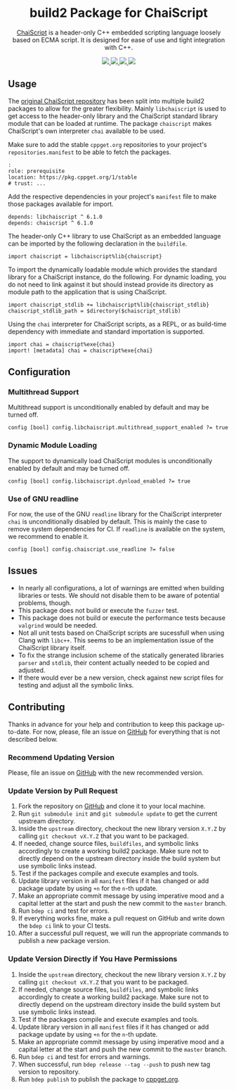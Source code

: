 <h1 align="center">
    build2 Package for ChaiScript
</h1>

<p align="center">
    <a href="https://chaiscript.com/index.html">ChaiScript</a> is a header-only C++ embedded scripting language loosely based on ECMA script. It is designed for ease of use and tight integration with C++.
</p>

<p align="center">
    <a href="https://chaiscript.com/index.html">
        <img src="https://img.shields.io/website/https/chaiscript.com/index.html.svg?down_message=offline&label=Official&style=for-the-badge&up_color=blue&up_message=online">
    </a>
    <a href="https://github.com/build2-packaging/chaiscript">
        <img src="https://img.shields.io/website/https/github.com/build2-packaging/chaiscript.svg?down_message=offline&label=build2&style=for-the-badge&up_color=blue&up_message=online">
    </a>
    <a href="https://cppget.org/chaiscript">
        <img src="https://img.shields.io/website/https/cppget.org/chaiscript.svg?down_message=offline&label=cppget.org&style=for-the-badge&up_color=blue&up_message=online">
    </a>
    <a href="https://queue.cppget.org/chaiscript">
        <img src="https://img.shields.io/website/https/queue.cppget.org/chaiscript.svg?down_message=empty&down_color=blue&label=queue.cppget.org&style=for-the-badge&up_color=orange&up_message=running">
    </a>
</p>

## Usage
The [original ChaiScript repository](https://github.com/ChaiScript/ChaiScript) has been split into multiple build2 packages to allow for the greater flexibility.
Mainly `libchaiscript` is used to get access to the header-only library and the ChaiScript standard library module that can be loaded at runtime.
The package `chaiscript` makes ChaiScript's own interpreter `chai` available to be used.

Make sure to add the stable `cppget.org` repositories to your project's `repositories.manifest` to be able to fetch the packages.

    :
    role: prerequisite
    location: https://pkg.cppget.org/1/stable
    # trust: ...

Add the respective dependencies in your project's `manifest` file to make those packages available for import.

    depends: libchaiscript ^ 6.1.0
    depends: chaiscript ^ 6.1.0

The header-only C++ library to use ChaiScript as an embedded language can be imported by the following declaration in the `buildfile`.

    import chaiscript = libchaiscript%lib{chaiscript}

To import the dynamically loadable module which provides the standard library for a ChaiScript instance, do the following.
For dynamic loading, you do not need to link against it but should instead provide its directory as module path to the application that is using ChaiScript.

    import chaiscript_stdlib += libchaiscript%lib{chaiscript_stdlib}
    chaiscript_stdlib_path = $directory($chaiscript_stdlib)

Using the `chai` interpreter for ChaiScript scripts, as a REPL, or as build-time dependency with immediate and standard importation is supported.

    import chai = chaiscript%exe{chai}
    import! [metadata] chai = chaiscript%exe{chai}

## Configuration

<!-- ### Installation of the Standard Library Module
To be able to automatically find the standard library, its installation directory should also follow the patterns given by the implementation of ChaiScript itself where it seems to be basically hardcoded.
To not run into problems with the `pkg-config` files and other methods to reimport the `chaiscript_stdlib` module, we leave this part up to configuration.
The following option is the recommended way of configuring the install command inside the `config.build` file that lies in the `build` directory of your project's configuration.

    config.install.lib = exec_root/lib/chaiscript/
 -->
### Multithread Support
Multithread support is unconditionally enabled by default and may be turned off.

    config [bool] config.libchaiscript.multithread_support_enabled ?= true

### Dynamic Module Loading
The support to dynamically load ChaiScript modules is unconditionally enabled by default and may be turned off.

    config [bool] config.libchaiscript.dynload_enabled ?= true

### Use of GNU readline
For now, the use of the GNU `readline` library for the ChaiScript interpreter `chai` is unconditionally disabled by default.
This is mainly the case to remove system dependencies for CI.
If `readline` is available on the system, we recommend to enable it.

    config [bool] config.chaiscript.use_readline ?= false


## Issues
<!-- - The installation path of `chaiscript_stdlib` is basically hardcoded. Look into `libchaiscript/chaiscript_stdlib/buildfile` for some notes what could be changed. -->
- In nearly all configurations, a lot of warnings are emitted when building libraries or tests. We should not disable them to be aware of potential problems, though.
- This package does not build or execute the `fuzzer` test.
- This package does not build or execute the performance tests because `valgrind` would be needed.
- Not all unit tests based on ChaiScript scripts are sucessfull when using Clang with `libc++`. This seems to be an implementation issue of the ChaiScript library itself.
- To fix the strange inclusion scheme of the statically generated libraries `parser` and `stdlib`, their content actually needed to be copied and adjusted.
- If there would ever be a new version, check against new script files for testing and adjust all the symbolic links.

## Contributing
Thanks in advance for your help and contribution to keep this package up-to-date.
For now, please, file an issue on [GitHub](https://github.com/build2-packaging/chaiscript/issues) for everything that is not described below.

### Recommend Updating Version
Please, file an issue on [GitHub](https://github.com/build2-packaging/chaiscript/issues) with the new recommended version.

### Update Version by Pull Request
1. Fork the repository on [GitHub](https://github.com/build2-packaging/chaiscript) and clone it to your local machine.
2. Run `git submodule init` and `git submodule update` to get the current upstream directory.
3. Inside the `upstream` directory, checkout the new library version `X.Y.Z` by calling `git checkout vX.Y.Z` that you want to be packaged.
4. If needed, change source files, `buildfiles`, and symbolic links accordingly to create a working build2 package. Make sure not to directly depend on the upstream directory inside the build system but use symbolic links instead.
5. Test if the packages compile and execute examples and tools.
6. Update library version in all `manifest` files if it has changed or add package update by using `+n` for the `n`-th update.
7. Make an appropriate commit message by using imperative mood and a capital letter at the start and push the new commit to the `master` branch.
8. Run `bdep ci` and test for errors.
9. If everything works fine, make a pull request on GitHub and write down the `bdep ci` link to your CI tests.
10. After a successful pull request, we will run the appropriate commands to publish a new package version.

### Update Version Directly if You Have Permissions
1. Inside the `upstream` directory, checkout the new library version `X.Y.Z` by calling `git checkout vX.Y.Z` that you want to be packaged.
2. If needed, change source files, `buildfiles`, and symbolic links accordingly to create a working build2 package. Make sure not to directly depend on the upstream directory inside the build system but use symbolic links instead.
3. Test if the packages compile and execute examples and tools.
4. Update library version in all `manifest` files if it has changed or add package update by using `+n` for the `n`-th update.
5. Make an appropriate commit message by using imperative mood and a capital letter at the start and push the new commit to the `master` branch.
6. Run `bdep ci` and test for errors and warnings.
7. When successful, run `bdep release --tag --push` to push new tag version to repository.
8. Run `bdep publish` to publish the package to [cppget.org](https://cppget.org).
